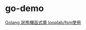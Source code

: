 # go-demo
[Golang 狀態機函式庫 looplab/fsm使用](https://matthung0807.blogspot.com/2023/07/go-state-machine-package-looplab-fsm.html)
